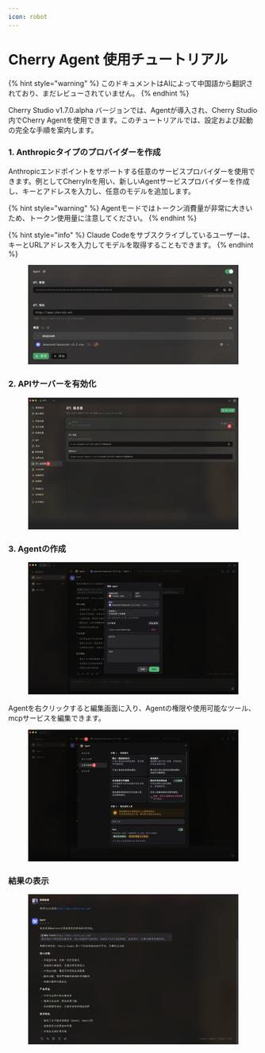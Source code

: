 ```yaml
---
icon: robot
---
```

# Cherry Agent 使用チュートリアル


{% hint style="warning" %}
このドキュメントはAIによって中国語から翻訳されており、まだレビューされていません。
{% endhint %}




Cherry Studio v1.7.0.alpha バージョンでは、Agentが導入され、Cherry Studio内でCherry Agentを使用できます。このチュートリアルでは、設定および起動の完全な手順を案内します。

### 1. Anthropicタイプのプロバイダーを作成

Anthropicエンドポイントをサポートする任意のサービスプロバイダーを使用できます。例としてCherryInを用い、新しいAgentサービスプロバイダーを作成し、キーとアドレスを入力し、任意のモデルを追加します。

{% hint style="warning" %}
Agentモードではトークン消費量が非常に大きいため、トークン使用量に注意してください。
{% endhint %}

{% hint style="info" %}
Claude Codeをサブスクライブしているユーザーは、キーとURLアドレスを入力してモデルを取得することもできます。
{% endhint %}

<figure><img src="../.gitbook/assets/CleanShot 2025-10-12 at 20.26.35@2x.png" alt=""><figcaption></figcaption></figure>

### 2. APIサーバーを有効化

<figure><img src="../.gitbook/assets/CleanShot 2025-10-12 at 19.56.22@2x.png" alt=""><figcaption></figcaption></figure>

### 3. Agentの作成

<figure><img src="../.gitbook/assets/CleanShot 2025-10-12 at 20.24.43@2x.png" alt=""><figcaption></figcaption></figure>

Agentを右クリックすると編集画面に入り、Agentの権限や使用可能なツール、mcpサービスを編集できます。

<figure><img src="../.gitbook/assets/CleanShot 2025-10-12 at 20.25.10@2x (1).png" alt=""><figcaption></figcaption></figure>

### 結果の表示

<figure><img src="../.gitbook/assets/CleanShot 2025-10-12 at 20.30.26@2x (1).png" alt=""><figcaption></figcaption></figure>